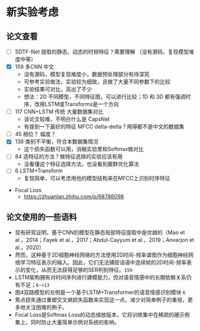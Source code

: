 # 新实验考虑

## 论文查看

+ [ ] SDTF-Net 提取的静态、动态的时频特征？需要理解 （没有源码，复现模型难度中等）
+ [x] 159 多CNN 中文
	+ 没有源码，模型复现难度小，数据预处理部分有待深究
	+ 可参考实验做法，实验较为细致，且做了大量不同参数下的比较
	+ 实验结果可对比，高出了不少
	+ 想法：2D 不同模型，不同特征图，可以进行比较；1D 和 3D 都有强调时序，改用LSTM或Transforms是一个方向
+ [ ] 117 CNN+LSTM 传统 大量数据集对比
	+ 该论文较难，不明白什么是 CapsNet
	+ 有提到一下最好的特征 MFCC delta-delta？用得都不是中文的数据集
+ [ ] 45 相位？ 幅度？
+ [x] 138 类别不平衡，符合本数据集情况
	+ 这个损失函数可以用，消融实验里和Softmax做对比
+ [ ] 84 选特征的方法？做特征选择的实验应该有用
	+ 没看懂这个特征选择方法，也没看到鹿群优化算法
+ [ ] 6 LSTM+Transform
	+ 复现简单，可以考虑用他的模型结构来在MFCC上识别时序特征

+ Focal Loss
	+ https://zhuanlan.zhihu.com/p/68786098

## 论文使用的一些语料

- 现有研究证明，基于CNN的模型在静态局部特征提取中是优越的（Mao et al.，2014；Fayek et al.，2017；Abdul-Cayyum et al.，2019；Anvarjon et al.，2020）
- 然而，这种基于2D细胞神经网络的方法使用2D时间-频率谱图作为细胞神经网络学习特征表示的输入。因此，它们无法捕捉话语中连续帧的2D时间-频率表示的变化，从而无法获得足够的SER判别特征。`159`
- LSTM架构拥有对时间序列进行建模能力，但对语音情感中的长期依赖关系仍有不足；`6->13`
- 图4双路模型的左侧是一个基于LSTM+Transformer的语音情感识别模块 `6`
- 焦点损失通过重塑交叉熵损失函数来实现这一点，减少对简单例子的重视，更多地关注困难的例子。
- Focal Loss是Softmax Loss的动态缩放版本，它将训练集中在稀疏的硬示例集上，同时防止大量简单示例对系统的影响。
